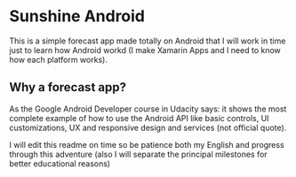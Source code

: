 # Sunshine Android

This is a simple forecast app made totally on Android that I will work in time just to learn how Android workd (I make Xamarin Apps and I need to know how each platform works).

## Why a forecast app?
As the Google Android Developer course in Udacity says: it shows the most complete example of how to use the Android API like basic controls, UI customizations, UX and responsive design and services (not official quote).

I will edit this readme on time so be patience both my English and progress through this adventure (also I will separate the principal milestones for better educational reasons)
